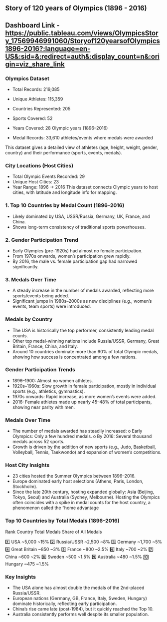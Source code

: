 ## Story of 120 years of Olympics (1896 - 2016)
## Dashboard Link - https://public.tableau.com/views/OlympicsStory_17569946991060/Storyof120yearsofOlympics1896-2016?:language=en-US&:sid=&:redirect=auth&:display_count=n&:origin=viz_share_link

### Olympics Dataset
- Total Records: 219,085

- Unique Athletes: 115,359

- Countries Represented: 205

- Sports Covered: 52

- Years Covered: 28 Olympic years (1896–2016)

- Medal Records: 33,610 athletes/events where medals were awarded

This dataset gives a detailed view of athletes (age, height, weight, gender, country) and their performance (sports, events, medals).

### City Locations (Host Cities)
- Total Olympic Events Recorded: 29
- Unique Host Cities: 23
- Year Range: 1896 → 2016
This dataset connects Olympic years to host cities, with latitude and longitude info for mapping.

### 1.	Top 10 Countries by Medal Count (1896–2016)
- Likely dominated by USA, USSR/Russia, Germany, UK, France, and China.
- Shows long-term consistency of traditional sports powerhouses.

### 2.	Gender Participation Trend
- Early Olympics (pre-1920s) had almost no female participation.
- From 1970s onwards, women’s participation grew rapidly.
- By 2016, the male vs. female participation gap had narrowed significantly.

### 3.	Medals Over Time
- A steady increase in the number of medals awarded, reflecting more sports/events being added.
- Significant jumps in 1980s–2000s as new disciplines (e.g., women’s events, team sports) were introduced.

### Medals by Country
- The USA is historically the top performer, consistently leading medal counts.
- Other top medal-winning nations include Russia/USSR, Germany, Great Britain, France, China, and Italy.
- Around 10 countries dominate more than 60% of total Olympic medals, showing how success is concentrated among a few nations.

### Gender Participation Trends
- 1896–1900: Almost no women athletes.
- 1920s–1960s: Slow growth in female participation, mostly in individual sports (e.g., athletics, gymnastics).
- 1970s onwards: Rapid increase, as more women’s events were added.
- 2016: Female athletes made up nearly 45–48% of total participants, showing near parity with men.

 ### Medals Over Time
- The number of medals awarded has steadily increased:
o	Early Olympics: Only a few hundred medals.
o	By 2016: Several thousand medals across 52 sports.
- Growth is driven by the addition of new sports (e.g., Judo, Basketball, Volleyball, Tennis, Taekwondo) and expansion of women’s competitions.

### Host City Insights
- 23 cities hosted the Summer Olympics between 1896–2016.
- Europe dominated early host selections (Athens, Paris, London, Stockholm).
- Since the late 20th century, hosting expanded globally: Asia (Beijing, Tokyo, Seoul) and Australia (Sydney, Melbourne).
Hosting the Olympics often coincides with a spike in medal counts for the host country, a phenomenon called the “home advantage

### Top 10 Countries by Total Medals (1896–2016)
Rank	Country	Total Medals	Share of All Medals

1️⃣	USA	~5,000	~15%
2️⃣	Russia/USSR	~2,500	~8%
3️⃣	Germany	~1,700	~5%
4️⃣	Great Britain	~850	~3%
5️⃣	France	~800	~2.5%
6️⃣	Italy	~700	~2%
7️⃣	China	~600	~2%
8️⃣	Sweden	~500	~1.5%
9️⃣	Australia	~480	~1.5%
🔟	Hungary	~475	~1.5%


### Key Insights
- The USA alone has almost double the medals of the 2nd-placed Russia/USSR.
- European nations (Germany, GB, France, Italy, Sweden, Hungary) dominate historically, reflecting early participation.
- China’s rise came late (post-1984), but it quickly reached the Top 10.
- Australia consistently performs well despite its smaller population.

